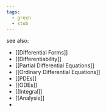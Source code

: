 ```yaml
---
tags:
  - green
  - stub
---
```


see also:
- [[Differential Forms]]
- [[Differentiability]]
- [[Partial Differential Equations]]
- [[Ordinary Differential Equations]]
- [[PDEs]]
- [[ODEs]]
- [[Integral]]
- [[Analysis]]
- 